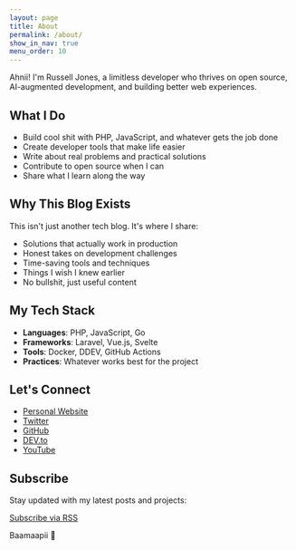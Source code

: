 ```yaml
---
layout: page
title: About
permalink: /about/
show_in_nav: true
menu_order: 10
---
```


Ahnii! I'm Russell Jones, a limitless developer who thrives on open source, AI-augmented development, and building better web experiences.

## What I Do

- Build cool shit with PHP, JavaScript, and whatever gets the job done
- Create developer tools that make life easier
- Write about real problems and practical solutions
- Contribute to open source when I can
- Share what I learn along the way

## Why This Blog Exists

This isn't just another tech blog. It's where I share:

- Solutions that actually work in production
- Honest takes on development challenges
- Time-saving tools and techniques
- Things I wish I knew earlier
- No bullshit, just useful content

## My Tech Stack

- **Languages**: PHP, JavaScript, Go
- **Frameworks**: Laravel, Vue.js, Svelte
- **Tools**: Docker, DDEV, GitHub Actions
- **Practices**: Whatever works best for the project

## Let's Connect

- [Personal Website](https://jonesrussell.github.io/me/)
- [Twitter](https://twitter.com/jonesrussell42)
- [GitHub](https://github.com/jonesrussell)
- [DEV.to](https://dev.to/jonesrussell)
- [YouTube](https://www.youtube.com/@fullstackdev42)

## Subscribe

Stay updated with my latest posts and projects:

[Subscribe via RSS](/feed.xml)

Baamaapii 👋
